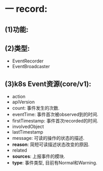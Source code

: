 # 一 record:
## (1)功能:

## (2)类型:
- EventRecorder
- EventBroadcaster

## (3)k8s Event资源(core/v1):
- action
- apiVersion
- count: 事件发生的次数.
- eventTime: 事件首次被observed到的时间.
- firstTimestamp: 事件首次recorded的时间.
- involvedObject
- lastTimestamp
- message: 可读的操作的状态的描述.
- **reason**: 简短可读描述状态改变的原因.
- related
- **sources**: 上报事件的模块.
- **type**: 事件类型, 目前有Normal和Warning.
